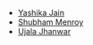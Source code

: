* [Yashika Jain](https://github.com/yashika1410)
* [Shubham Menroy](https://github.com/shubham9672)
* [Ujala Jhanwar](https://github.com/ujala8)
